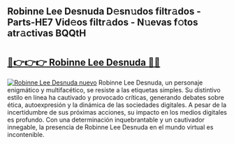 ## Robinne Lee Desnuda D𝚎sn𝚞dos filtr𝚊dos - Parts-HE7 Vid𝚎os filtr𝚊dos - N𝚞evas f𝚘tos atr𝚊ctivas BQQtH

# <h2><a href="http://mbbh9ao.tromn.icu/?c=Robinne+Lee+Desnuda">🔗👉👉👉 Robinne Lee Desnuda 🔗🔗</a></h2>

[![Robinne Lee Desnuda nuevo](https://i.imgur.com/pEAQMta.gif)](http://mbbh9ao.tromn.icu/?c=Robinne+Lee+Desnuda)
Robinne Lee Desnuda, un personaje enigmático y multifacético, se resiste a las etiquetas simples. Su distintivo estilo en línea ha cautivado y provocado críticas, generando debates sobre ética, autoexpresión y la dinámica de las sociedades digitales. A pesar de la incertidumbre de sus próximas acciones, su impacto en los medios digitales es profundo. Con una determinación inquebrantable y un cautivador innegable, la presencia de Robinne Lee Desnuda en el mundo virtual es incontenible.
